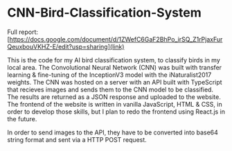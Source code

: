 # CNN-Bird-Classification-System

Full report: [https://docs.google.com/document/d/1ZWefC6GaF2BhPo_irSQ_Z1rPjaxFurQeuxbouVKHZ-E/edit?usp=sharing](link)

This is the code for my AI bird classification system, to classify birds in my local area. The Convolutional Neural Network (CNN) was built with transfer learning & fine-tuning of the InceptionV3 model with 
the iNaturalist2017 weights. The CNN was hosted on a server with an API built with TypeScript that recieves images and sends them to the CNN model to be classified. The results are returned as a JSON response and uploaded to the 
website. The frontend of the website is written in vanilla JavaScript, HTML & CSS, in order to develop those skills, but I plan to redo the frontend using React.js in the future.

In order to send images to the API, they have to be converted into base64 string format and sent via a HTTP POST request. 
